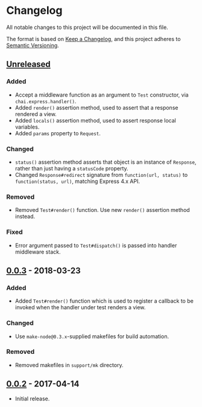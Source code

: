 # Changelog
All notable changes to this project will be documented in this file.

The format is based on [Keep a Changelog](https://keepachangelog.com/en/1.0.0/),
and this project adheres to [Semantic Versioning](https://semver.org/spec/v2.0.0.html).

## [Unreleased]
### Added

- Accept a middleware function as an argument to `Test` constructor, via
`chai.express.handler()`.
- Added `render()` assertion method, used to assert that a response rendered a
view.
- Added `locals()` assertion method, used to assert response local variables.
- Added `params` property to `Request`.

### Changed

- `status()` assertion method asserts that object is an instance of `Response`,
rather than just having a `statusCode` property.
- Changed `Response#redirect` signature from `function(url, status)` to
`function(status, url)`, matching Express 4.x API.

### Removed

- Removed `Test#render()` function.  Use new `render()` assertion method
instead.

### Fixed

- Error argument passed to `Test#dispatch()` is passed into handler middleware
stack.

## [0.0.3] - 2018-03-23
### Added

- Added `Test#render()` function which is used to register a callback to be
invoked when the handler under test renders a view.

### Changed

- Use `make-node@0.3.x`-supplied makefiles for build automation.

### Removed

- Removed makefiles in `support/mk` directory.

## [0.0.2] - 2017-04-14

- Initial release.

[Unreleased]: https://github.com/jaredhanson/chai-express-handler/compare/v0.0.3...HEAD
[0.0.3]: https://github.com/jaredhanson/chai-express-handler/compare/v0.0.2...v0.0.3
[0.0.2]: https://github.com/jaredhanson/chai-express-handler/releases/tag/v0.0.2
